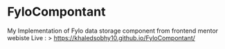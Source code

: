 # FyloCompontant
My Implementation of Fylo data storage component from frontend mentor webiste
Live : > https://khaledsobhy10.github.io/FyloCompontant/
